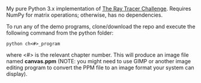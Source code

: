 My pure Python 3.x implementation of [The Ray Tracer Challenge](http://raytracerchallenge.com/). Requires NumPy for matrix operations; otherwise, has no dependencies.
  
To run any of the demo programs, clone/download the repo and execute the following command from the python folder:  
  
`python ch<#>_program`  
  
where <#> is the relevant chapter number. This will produce an image file named **canvas.ppm** (NOTE: you might need to use GIMP or another image editing program to convert the PPM file to an image format your system can display).
